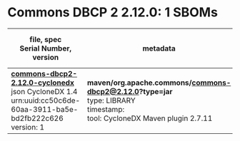 Commons DBCP 2 2.12.0: 1 SBOMs
=======

| file, spec<br>Serial Number, version| metadata | components<br>by type<br>- libs purl types |
| ----------------------------------- | -------- | ------------------------------------------ |
| **[commons-dbcp2-2.12.0-cyclonedx](maven/org.apache.commons/commons-dbcp2/2.12.0/commons-dbcp2-2.12.0-cyclonedx.json)**<br>json CycloneDX 1.4<br>urn:uuid:cc50c6de-60aa-3911-ba5e-bd2fb222c626<br>version: 1 | **maven/org.apache.commons/commons-dbcp2@2.12.0?type=jar**<br>type: LIBRARY<br>timestamp: <br>tool: CycloneDX Maven plugin 2.7.11 | 3<br>`library`: 3 <br>- `maven`: 3  |
